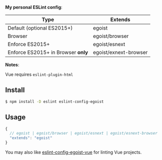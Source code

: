 **My personal ESLint config**:

|Type|Extends|
|---|---|
|Default (optional ES2015+)|egoist|
|Browser|egoist/browser|
|Enforce ES2015+|egoist/esnext|
|Enforce ES2015+ in Browser **only**|egoist/exnext-browser|

**Notes**:

Vue requires `eslint-plugin-html`

## Install

```bash
$ npm install -D eslint eslint-config-egoist
```

## Usage

```js
{
  // egoist | egoist/browser | egoist/esnext | egoist/esnext-browser
  "extends": "egoist"
}
```

You may also like [eslint-config-egoist-vue](https://github.com/egoist/eslint-config-egoist-vue) for linting Vue projects.